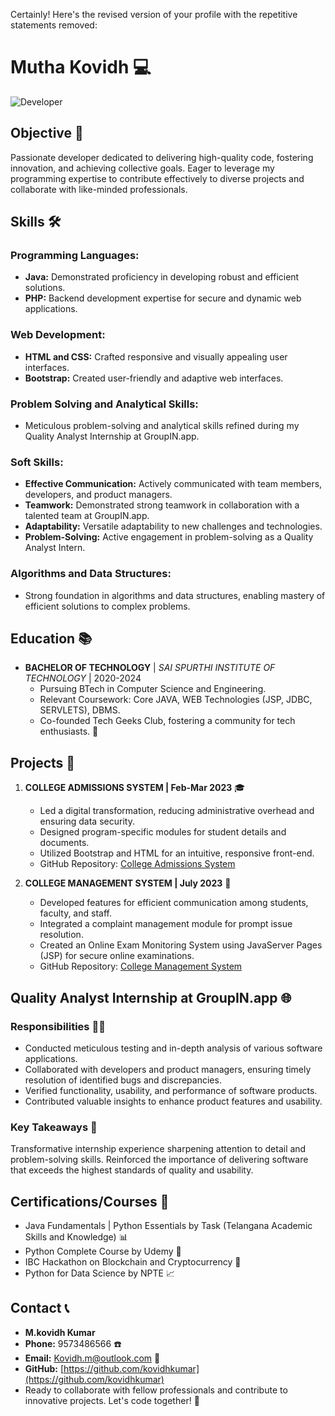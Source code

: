 Certainly! Here's the revised version of your profile with the repetitive statements removed:

# Mutha Kovidh 💻

![Developer](https://img.shields.io/badge/Developer-Code%20Magician-blue)

## Objective 🎯

Passionate developer dedicated to delivering high-quality code, fostering innovation, and achieving collective goals. Eager to leverage my programming expertise to contribute effectively to diverse projects and collaborate with like-minded professionals.

## Skills 🛠️

### Programming Languages:
- **Java:** Demonstrated proficiency in developing robust and efficient solutions.
- **PHP:** Backend development expertise for secure and dynamic web applications.

### Web Development:
- **HTML and CSS:** Crafted responsive and visually appealing user interfaces.
- **Bootstrap:** Created user-friendly and adaptive web interfaces.

### Problem Solving and Analytical Skills:
- Meticulous problem-solving and analytical skills refined during my Quality Analyst Internship at GroupIN.app.

### Soft Skills:
- **Effective Communication:** Actively communicated with team members, developers, and product managers.
- **Teamwork:** Demonstrated strong teamwork in collaboration with a talented team at GroupIN.app.
- **Adaptability:** Versatile adaptability to new challenges and technologies.
- **Problem-Solving:** Active engagement in problem-solving as a Quality Analyst Intern.

### Algorithms and Data Structures:
- Strong foundation in algorithms and data structures, enabling mastery of efficient solutions to complex problems.

## Education 📚

- **BACHELOR OF TECHNOLOGY** | *SAI SPURTHI INSTITUTE OF TECHNOLOGY* | 2020-2024
  - Pursuing BTech in Computer Science and Engineering.
  - Relevant Coursework: Core JAVA, WEB Technologies (JSP, JDBC, SERVLETS), DBMS.
  - Co-founded Tech Geeks Club, fostering a community for tech enthusiasts. 🚀

## Projects 🚧

1. **COLLEGE ADMISSIONS SYSTEM | Feb-Mar 2023** 🎓
    - Led a digital transformation, reducing administrative overhead and ensuring data security.
    - Designed program-specific modules for student details and documents.
    - Utilized Bootstrap and HTML for an intuitive, responsive front-end.
    - GitHub Repository: [College Admissions System](https://github.com/kovidhkumar/Admission)
   
2. **COLLEGE MANAGEMENT SYSTEM | July 2023** 📆
    - Developed features for efficient communication among students, faculty, and staff.
    - Integrated a complaint management module for prompt issue resolution.
    - Created an Online Exam Monitoring System using JavaServer Pages (JSP) for secure online examinations.
    - GitHub Repository: [College Management System](https://github.com/kovidhkumar/Clg_App)
  
## Quality Analyst Internship at GroupIN.app 🌐

### Responsibilities 👨‍💻

- Conducted meticulous testing and in-depth analysis of various software applications.
- Collaborated with developers and product managers, ensuring timely resolution of identified bugs and discrepancies.
- Verified functionality, usability, and performance of software products.
- Contributed valuable insights to enhance product features and usability.

### Key Takeaways 🚀

Transformative internship experience sharpening attention to detail and problem-solving skills. Reinforced the importance of delivering software that exceeds the highest standards of quality and usability.

## Certifications/Courses 📜

- Java Fundamentals | Python Essentials by Task (Telangana Academic Skills and Knowledge) 📊
- Python Complete Course by Udemy 🐍
- IBC Hackathon on Blockchain and Cryptocurrency 💼
- Python for Data Science by NPTE 📈

## Contact 📞

- **M.kovidh Kumar**
- **Phone:** 9573486566 ☎️
- **Email:** Kovidh.m@outlook.com 📧
- **GitHub:** [https://github.com/kovidhkumar](https://github.com/kovidhkumar)
- Ready to collaborate with fellow professionals and contribute to innovative projects. Let's code together! 💬
